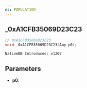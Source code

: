 ```yaml
---
ns: POPULATION
---
```

## _0xA1CFB35069D23C23

```c
// 0xA1CFB35069D23C23
void _0xA1CFB35069D23C23(Any p0);
```

```
NativeDB Introduced: v1207
```

## Parameters
* **p0**:

